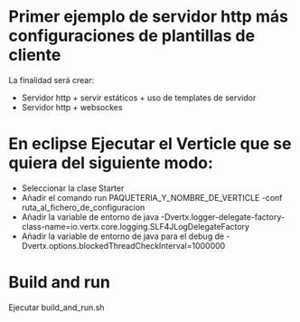 # Primer ejemplo de servidor http más configuraciones de plantillas de cliente

La finalidad será crear:

- Servidor http + servir estáticos + uso de templates de servidor
- Servidor http + websockes

# En eclipse Ejecutar el Verticle que se quiera del siguiente modo:

 - Seleccionar la clase Starter
 - Añadir el comando run PAQUETERIA_Y_NOMBRE_DE_VERTICLE -conf ruta_al_fichero_de_configuracion
 - Añadir la variable de entorno de java  -Dvertx.logger-delegate-factory-class-name=io.vertx.core.logging.SLF4JLogDelegateFactory
 - Añadir la variable de entorno de java para el debug de -Dvertx.options.blockedThreadCheckInterval=1000000 

# Build and run 

Ejecutar build_and_run.sh
